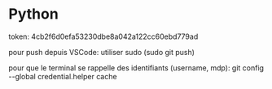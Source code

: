 # Python

token: 4cb2f6d0efa53230dbe8a042a122cc60ebd779ad

pour push depuis VSCode: utiliser sudo (sudo git push)

pour que le terminal se rappelle des identifiants (username, mdp): git config --global credential.helper cache